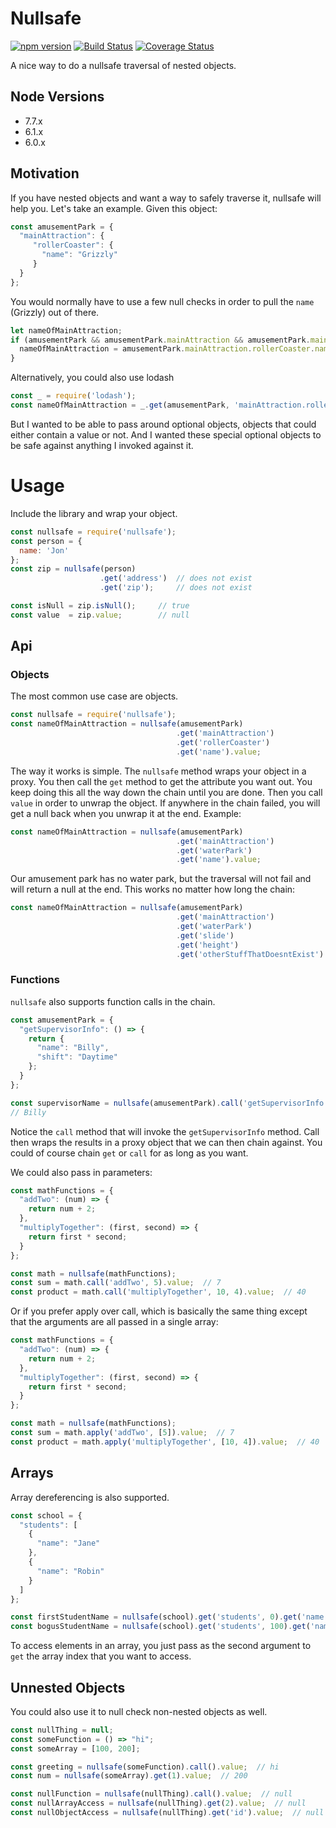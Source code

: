 # Nullsafe
[![npm version](https://badge.fury.io/js/nullsafe.svg)](https://badge.fury.io/js/nullsafe)
[![Build Status](https://travis-ci.org/jkeam/nullsafe.svg?branch=master)](https://travis-ci.org/jkeam/nullsafe)
[![Coverage Status](https://coveralls.io/repos/github/jkeam/nullsafe/badge.svg?branch=master)](https://coveralls.io/github/jkeam/nullsafe?branch=master)

A nice way to do a nullsafe traversal of nested objects.

## Node Versions
  * 7.7.x
  * 6.1.x
  * 6.0.x

## Motivation
If you have nested objects and want a way to safely traverse it, nullsafe will help you.  Let's take an example.  Given this object:

   ```javascript
   const amusementPark = {
     "mainAttraction": {
        "rollerCoaster": {
          "name": "Grizzly"
        }
     }
   };
   ```

You would normally have to use a few null checks in order to pull the `name` (Grizzly) out of there.

  ```javascript
  let nameOfMainAttraction;
  if (amusementPark && amusementPark.mainAttraction && amusementPark.mainAttraction.rollerCoaster) {
    nameOfMainAttraction = amusementPark.mainAttraction.rollerCoaster.name;
  }
  ```

Alternatively, you could also use lodash

  ```javascript
  const _ = require('lodash');
  const nameOfMainAttraction = _.get(amusementPark, 'mainAttraction.rollerCoaster.name');
  ```

But I wanted to be able to pass around optional objects, objects that could either contain a value or not.  And I wanted these special optional objects to be safe against anything I invoked against it.


# Usage
Include the library and wrap your object.

  ```javascript
  const nullsafe = require('nullsafe');
  const person = {
    name: 'Jon'
  };
  const zip = nullsafe(person)
                      .get('address')  // does not exist
                      .get('zip');     // does not exist

  const isNull = zip.isNull();     // true
  const value  = zip.value;        // null
  ```


## Api

### Objects
The most common use case are objects.

  ```javascript
  const nullsafe = require('nullsafe');
  const nameOfMainAttraction = nullsafe(amusementPark)
                                       .get('mainAttraction')
                                       .get('rollerCoaster')
                                       .get('name').value;
  ```

The way it works is simple.  The `nullsafe` method wraps your object in a proxy.  You then call the `get` method to get the attribute you want out.  You keep doing this all the way down the chain until you are done.  Then you call `value` in order to unwrap the object.  If anywhere in the chain failed, you will get a null back when you unwrap it at the end.  Example:

  ```javascript
  const nameOfMainAttraction = nullsafe(amusementPark)
                                       .get('mainAttraction')
                                       .get('waterPark')
                                       .get('name').value;
  ```

Our amusement park has no water park, but the traversal will not fail and will return a null at the end.  This works no matter how long the chain:

  ```javascript
  const nameOfMainAttraction = nullsafe(amusementPark)
                                       .get('mainAttraction')
                                       .get('waterPark')
                                       .get('slide')
                                       .get('height')
                                       .get('otherStuffThatDoesntExist').value;
  ```


### Functions
`nullsafe` also supports function calls in the chain.

  ```javascript
  const amusementPark = {
    "getSupervisorInfo": () => {
      return {
        "name": "Billy",
        "shift": "Daytime"
      };
    }
  };

  const supervisorName = nullsafe(amusementPark).call('getSupervisorInfo').get('name').value;
  // Billy
  ```

Notice the `call` method that will invoke the `getSupervisorInfo` method.  Call then wraps the results in a proxy object that we can then chain against.  You could of course chain `get` or `call` for as long as you want.

We could also pass in parameters:

  ```javascript
  const mathFunctions = {
    "addTwo": (num) => {
      return num + 2;
    },
    "multiplyTogether": (first, second) => {
      return first * second;
    }
  };

  const math = nullsafe(mathFunctions);
  const sum = math.call('addTwo', 5).value;  // 7
  const product = math.call('multiplyTogether', 10, 4).value;  // 40
  ```

Or if you prefer apply over call, which is basically the same thing except that the arguments are all passed in a single array:

  ```javascript
  const mathFunctions = {
    "addTwo": (num) => {
      return num + 2;
    },
    "multiplyTogether": (first, second) => {
      return first * second;
    }
  };

  const math = nullsafe(mathFunctions);
  const sum = math.apply('addTwo', [5]).value;  // 7
  const product = math.apply('multiplyTogether', [10, 4]).value;  // 40
  ```


## Arrays
Array dereferencing is also supported.

  ```javascript
  const school = {
    "students": [
      {
        "name": "Jane"
      },
      {
        "name": "Robin"
      }
    ]
  };

  const firstStudentName = nullsafe(school).get('students', 0).get('name').value;  // Jane
  const bogusStudentName = nullsafe(school).get('students', 100).get('name').value;  // null
  ```

To access elements in an array, you just pass as the second argument to `get` the array index that you want to access.


## Unnested Objects
You could also use it to null check non-nested objects as well.

  ```javascript
  const nullThing = null;
  const someFunction = () => "hi";
  const someArray = [100, 200];

  const greeting = nullsafe(someFunction).call().value;  // hi
  const num = nullsafe(someArray).get(1).value;  // 200

  const nullFunction = nullsafe(nullThing).call().value;  // null
  const nullArrayAccess = nullsafe(nullThing).get(2).value;  // null
  const nullObjectAccess = nullsafe(nullThing).get('id').value;  // null
  ```
